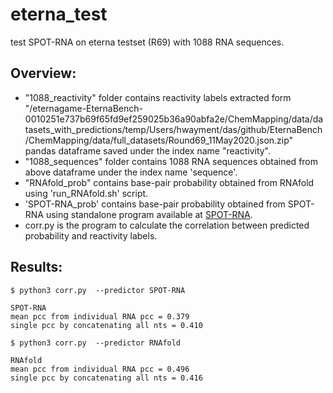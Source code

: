 # eterna_test
test SPOT-RNA on eterna testset (R69) with 1088 RNA sequences.

Overview:
----
* "1088_reactivity" folder contains reactivity labels extracted form "/eternagame-EternaBench-0010251e737b69f65fd9ef259025b36a90abfa2e/ChemMapping/data/datasets_with_predictions/temp/Users/hwayment/das/github/EternaBench/ChemMapping/data/full_datasets/Round69_11May2020.json.zip" pandas dataframe saved under the index name "reactivity".
* "1088_sequences" folder contains 1088 RNA sequences obtained from above dataframe under the index name 'sequence'.
* "RNAfold_prob" contains base-pair probability obtained from RNAfold using 'run_RNAfold.sh' script.
* 'SPOT-RNA_prob' contains base-pair probability obtained from SPOT-RNA using standalone program available at [SPOT-RNA](https://github.com/jaswindersingh2/SPOT-RNA).  
* corr.py is the program to calculate the correlation between predicted probability and reactivity labels.

Results:
----
```
$ python3 corr.py  --predictor SPOT-RNA

SPOT-RNA
mean pcc from individual RNA pcc = 0.379
single pcc by concatenating all nts = 0.410

```

```
$ python3 corr.py  --predictor RNAfold

RNAfold
mean pcc from individual RNA pcc = 0.496
single pcc by concatenating all nts = 0.416

```
